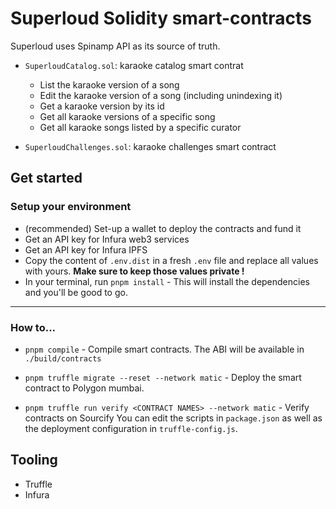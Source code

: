 # Superloud Solidity smart-contracts

Superloud uses Spinamp API as its source of truth.

- `SuperloudCatalog.sol`: karaoke catalog smart contrat

  - List the karaoke version of a song
  - Edit the karaoke version of a song (including unindexing it)
  - Get a karaoke version by its id
  - Get all karaoke versions of a specific song
  - Get all karaoke songs listed by a specific curator

- `SuperloudChallenges.sol`: karaoke challenges smart contract

## Get started

### Setup your environment

- (recommended) Set-up a wallet to deploy the contracts and fund it
- Get an API key for Infura web3 services
- Get an API key for Infura IPFS
- Copy the content of `.env.dist` in a fresh `.env` file and replace all values with yours. **Make sure to keep those values private !**
- In your terminal, run `pnpm install` - This will install the dependencies and you'll be good to go.

---

### How to...

- `pnpm compile` - Compile smart contracts. The ABI will be available in `./build/contracts`
- `pnpm truffle migrate --reset --network matic` - Deploy the smart contract to Polygon mumbai.

- `pnpm truffle run verify <CONTRACT NAMES> --network matic` - Verify contracts on Sourcify
  You can edit the scripts in `package.json` as well as the deployment configuration in `truffle-config.js`.

## Tooling

- Truffle
- Infura
